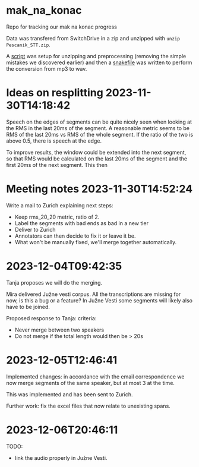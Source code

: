 # mak_na_konac
Repo for tracking our mak na konac progress



Data was transfered from SwitchDrive in a zip and unzipped with `unzip Pescanik_STT.zip`.

A [script](0_prepare_data.py) was setup for unzipping and preprocessing (removing the simple mistakes we discovered earlier) and then a [snakefile](Snakefile) was written to perform the conversion from mp3 to wav.

#  Ideas on resplitting 2023-11-30T14:18:42

Speech on the edges of segments can be quite nicely seen when looking at the RMS in the last 20ms of the segment. A reasonable metric seems to be RMS of the last 20ms vs RMS of the whole segment. If the ratio of the two is above 0.5, there is speech at the edge.

To improve results, the window could be extended into the next segment, so that RMS would be calculated on the last 20ms of the segment and the first 20ms of the next segment. This then 

# Meeting notes 2023-11-30T14:52:24
Write a mail to Zurich explaining next steps:
* Keep rms_20_20 metric, ratio of 2.
* Label the segments with bad ends  as bad in a new tier
* Deliver to Zurich
* Annotators can then decide to fix it or leave it be.
* What won't be manually fixed, we'll merge together automatically.

# 2023-12-04T09:42:35
Tanja proposes we will do the merging.

Mira delivered Južne vesti corpus. All the transcriptions are missing for now, is this a bug or a feature? In Južne Vesti some segments will likely also have to be joined.

Proposed response to Tanja: criteria:
* Never merge between two speakers
* Do not merge if the total length would then be > 20s

# 2023-12-05T12:46:41

Implemented changes: in accordance with the email correspondence we now merge segments of the same speaker, but at most 3 at the time.

This was implemented and has been sent to Zurich. 

Further work: fix the excel files that now relate to unexisting spans.

# 2023-12-06T20:46:11

TODO:
* link the audio properly in Južne Vesti.